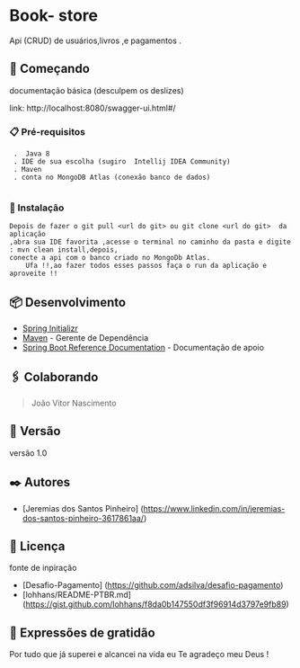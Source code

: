 
# Book- store
Api (CRUD)  de usuários,livros ,e pagamentos .

## 🚀 Começando

documentação básica (desculpem os deslizes)

link: http://localhost:8080/swagger-ui.html#/


### 📋 Pré-requisitos

```
 .  Java 8 
 . IDE de sua escolha (sugiro  Intellij IDEA Community)
 . Maven
 . conta no MongoDB Atlas (conexão banco de dados)
 
```

### 🔧 Instalação
```
Depois de fazer o git pull <url do git> ou git clone <url do git>  da aplicação
,abra sua IDE favorita ,acesse o terminal no caminho da pasta e digite : mvn clean install,depois,
conecte a api com o banco criado no MongoDb Atlas.
    Ufa !!,ao fazer todos esses passos faça o run da aplicação e aproveite !!
```
## 📦 Desenvolvimento

* [Spring Initializr](https://start.spring.io/)
* [Maven](https://maven.apache.org/) - Gerente de Dependência
* [Spring Boot Reference Documentation](https://docs.spring.io/spring-boot/docs/current/reference/htmlsingle/) - Documentação de apoio


## 🖇️ Colaborando
> João Vitor Nascimento

## 📌 Versão

versão 1.0

## ✒️ Autores
* [Jeremias dos Santos Pinheiro] (https://www.linkedin.com/in/jeremias-dos-santos-pinheiro-3617861aa/)

## 📄 Licença

fonte de inpiração 

* [Desafio-Pagamento] (https://github.com/adsilva/desafio-pagamento)
* [lohhans/README-PTBR.md] (https://gist.github.com/lohhans/f8da0b147550df3f96914d3797e9fb89)

## 🎁 Expressões de gratidão

Por tudo que já superei e alcancei na vida eu Te agradeço meu Deus !